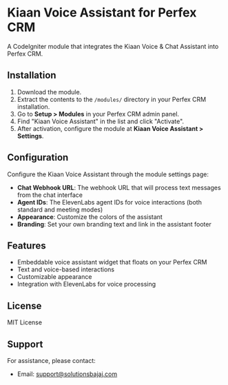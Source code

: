 
# Kiaan Voice Assistant for Perfex CRM

A CodeIgniter module that integrates the Kiaan Voice & Chat Assistant into Perfex CRM.

## Installation

1. Download the module.
2. Extract the contents to the `/modules/` directory in your Perfex CRM installation.
3. Go to **Setup > Modules** in your Perfex CRM admin panel.
4. Find "Kiaan Voice Assistant" in the list and click "Activate".
5. After activation, configure the module at **Kiaan Voice Assistant > Settings**.

## Configuration

Configure the Kiaan Voice Assistant through the module settings page:

- **Chat Webhook URL**: The webhook URL that will process text messages from the chat interface
- **Agent IDs**: The ElevenLabs agent IDs for voice interactions (both standard and meeting modes)
- **Appearance**: Customize the colors of the assistant
- **Branding**: Set your own branding text and link in the assistant footer

## Features

- Embeddable voice assistant widget that floats on your Perfex CRM
- Text and voice-based interactions
- Customizable appearance
- Integration with ElevenLabs for voice processing

## License

MIT License

## Support

For assistance, please contact:
- Email: support@solutionsbajaj.com
